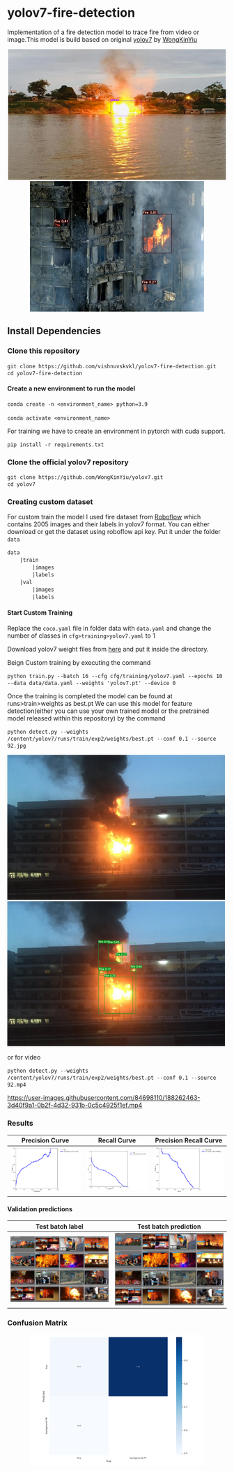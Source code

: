 # yolov7-fire-detection


Implementation of a fire detection model to trace fire from  video or image.This model is build based on original [yolov7](https://github.com/WongKinYiu/yolov7) by [WongKinYiu](https://github.com/WongKinYiu) 

<p align="center">
 <img src="result/f.jpg" width='500' height='300'/> <img src="result/f2.jpg"
 width = '400'
 height = '300'

  </p>


## Install Dependencies

### Clone this repository
```
git clone https://github.com/vishnuvskvkl/yolov7-fire-detection.git
cd yolov7-fire-detection
```
#### Create a new environment to run the model
```
conda create -n <environment_name> python=3.9

conda activate <environment_name>
```
For training we have to create an environment in pytorch with cuda support.

```
pip install -r requirements.txt
```


### Clone the official yolov7 repository 

```
git clone https://github.com/WongKinYiu/yolov7.git
cd yolov7
```
### Creating custom dataset
For custom train the model I used fire dataset from [Roboflow](https://universe.roboflow.com/dataset-9xayt/fire-data-annotations-lwfou/dataset/1) which contains 2005 images and their labels in yolov7 format. You can either download or get the dataset using roboflow api key. Put it under the folder ```data```

```txt
data
    |train
        |images
        |labels
    |val
        |images
        |labels

```

#### Start Custom Training
Replace the ```coco.yaml``` file in folder data with ```data.yaml``` and change the number of classes in ```cfg>training>yolov7.yaml``` to 1 

Download yolov7 weight files from [here](https://github.com/WongKinYiu/yolov7/releases/download/v0.1/yolov7.pt) and put it inside the directory.

Beign Custom training by executing the command
```
python train.py --batch 16 --cfg cfg/training/yolov7.yaml --epochs 10 --data data/data.yaml --weights 'yolov7.pt' --device 0 
```
Once the training is completed the model can be found at runs>train>weights as best.pt 
We can use this model for feature detection(either you can use your own trained model or the pretrained model released within this repository) by the command
```
python detect.py --weights /content/yolov7/runs/train/exp2/weights/best.pt --conf 0.1 --source 92.jpg
```
<p float="left">
  <img src="result/f3.jpg" width="500" />
  <img src="result/f4.jpg" width="500" /> 
</p>



or for video
```
python detect.py --weights /content/yolov7/runs/train/exp2/weights/best.pt --conf 0.1 --source 92.mp4
``` 


https://user-images.githubusercontent.com/84698110/188262463-3d40f9a1-0b2f-4d32-931b-0c5c4925f1ef.mp4



 
 
### Results 

| Precision Curve | Recall Curve | Precision Recall Curve |
| :-: | :-: | :-: |
| ![](result/P_curve.png) | ![](result/R_curve.png) | ![](result/PR_curve.png)

#### Validation predictions

| Test batch label | Test batch prediction |
| :-: | :-: | 
| ![](result/test_batch0_labels%20(1).jpg) | ![](result/test_batch0_pred%20(1).jpg) |


### Confusion Matrix

<p align='center'>
<img src='result/confusion.png' width=400 />
</p>
